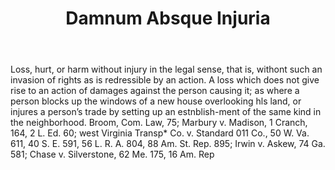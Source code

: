 ---
title: Damnum Absque Injuria
letter: D
permalink: "/definitions/bld-damnum-absque-injuria.html"
body: Loss, hurt, or harm without injury in the legal sense, that is, withont such
  an invasion of rights as is redressible by an action. A loss which does not give
  rise to an action of damages against the person causing it; as where a person blocks
  up the windows of a new house overlooking hls land, or injures a person’s trade
  by setting up an estnblish-ment of the same kind in the neighborhood. Broom, Com.
  Law, 75; Marbury v. Madison, 1 Cranch, 164, 2 L. Ed. 60; west Virginia Transp* Co.
  v. Standard 011 Co., 50 W. Va. 611, 40 S. E. 591, 56 L. R. A. 804, 88 Am. St. Rep.
  895; Irwin v. Askew, 74 Ga. 581; Chase v. Silverstone, 62 Me. 175, 16 Am. Rep
published_at: '2018-07-07'
source: Black's Law Dictionary 2nd Ed (1910)
layout: post
---
